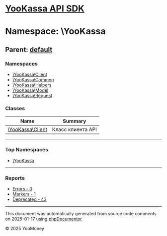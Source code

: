 # [YooKassa API SDK](../home.md)

# Namespace: \YooKassa

## Parent: [default](../namespaces/default.md)

### Namespaces

* [\YooKassa\Client](../namespaces/yookassa-client.md)
* [\YooKassa\Common](../namespaces/yookassa-common.md)
* [\YooKassa\Helpers](../namespaces/yookassa-helpers.md)
* [\YooKassa\Model](../namespaces/yookassa-model.md)
* [\YooKassa\Request](../namespaces/yookassa-request.md)

### Classes

| Name | Summary |
| ---- | ------- |
| [\YooKassa\Client](../classes/YooKassa-Client.md) | Класс клиента API |

---

### Top Namespaces

* [\YooKassa](../namespaces/yookassa.md)

---

### Reports
* [Errors - 0](../reports/errors.md)
* [Markers - 1](../reports/markers.md)
* [Deprecated - 43](../reports/deprecated.md)

---

This document was automatically generated from source code comments on 2025-01-17 using [phpDocumentor](http://www.phpdoc.org/)

&copy; 2025 YooMoney